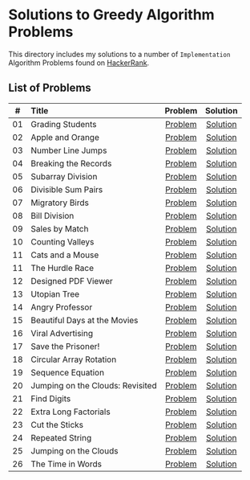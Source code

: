 # Solutions to Greedy Algorithm Problems

This directory includes my solutions to a number of `Implementation` Algorithm Problems found on [HackerRank](https://www.hackerrank.com/domains/algorithms?filters%5Bsubdomains%5D%5B%5D=implementation).

## List of Problems

| # | Title  | Problem | Solution |
| - |:-------|:-------:|:--------:|
| 01 | Grading Students | [Problem](https://www.hackerrank.com/challenges/grading/problem) | [Solution](https://github.com/krailis/hackerrank-solutions/blob/master/Algorithms/Implementation/grading_students.py)|
| 02 | Apple and Orange | [Problem](https://www.hackerrank.com/challenges/apple-and-orange/problem) | [Solution](https://github.com/krailis/hackerrank-solutions/blob/master/Algorithms/Implementation/apple_and_orange.py) |
| 03 | Number Line Jumps | [Problem](https://www.hackerrank.com/challenges/kangaroo/problem) | [Solution](https://github.com/krailis/hackerrank-solutions/blob/master/Algorithms/Implementation/number_line_jumps.py) |  
| 04 | Breaking the Records | [Problem](https://www.hackerrank.com/challenges/breaking-best-and-worst-records/problem) | [Solution](https://github.com/krailis/hackerrank-solutions/blob/master/Algorithms/Implementation/breaking_the_records.py) |
| 05 | Subarray Division |[Problem](https://www.hackerrank.com/challenges/the-birthday-bar/problem) | [Solution](https://github.com/krailis/hackerrank-solutions/blob/master/Algorithms/Implementation/subarray_division.py) |  
| 06 | Divisible Sum Pairs | [Problem](https://www.hackerrank.com/challenges/divisible-sum-pairs/problem) | [Solution](https://github.com/krailis/hackerrank-solutions/blob/master/Algorithms/Implementation/divisible_sum_pairs.py) |  
| 07 | Migratory Birds | [Problem](https://www.hackerrank.com/challenges/migratory-birds/problem) | [Solution](https://github.com/krailis/hackerrank-solutions/blob/master/Algorithms/Implementation/migratory_birds.py) |  
| 08 | Bill Division | [Problem](https://www.hackerrank.com/challenges/bon-appetit/problem) | [Solution](https://github.com/krailis/hackerrank-solutions/blob/master/Algorithms/Implementation/bill_division.py) |  
| 09 | Sales by Match |[Problem](https://www.hackerrank.com/challenges/sock-merchant/problem) | [Solution](https://github.com/krailis/hackerrank-solutions/blob/master/Algorithms/Implementation/sales_by_match.py) |  
| 10 | Counting Valleys | [Problem](https://www.hackerrank.com/challenges/counting-valleys/problem) | [Solution](https://github.com/krailis/hackerrank-solutions/blob/master/Algorithms/Implementation/counting_valleys.py) |  
| 11 | Cats and a Mouse | [Problem](https://www.hackerrank.com/challenges/cats-and-a-mouse/problem) | [Solution](https://github.com/krailis/hackerrank-solutions/blob/master/Algorithms/Implementation/cats_and_a_mouse.py) |
| 11 | The Hurdle Race | [Problem](https://www.hackerrank.com/challenges/the-hurdle-race/problem) | [Solution](https://github.com/krailis/hackerrank-solutions/blob/master/Algorithms/Implementation/the_hurdle_race.py) |
| 12 | Designed PDF Viewer | [Problem](https://www.hackerrank.com/challenges/designer-pdf-viewer/problem) | [Solution](https://github.com/krailis/hackerrank-solutions/blob/master/Algorithms/Implementation/designer_pdf_viewer.py) |
| 13 | Utopian Tree | [Problem](https://www.hackerrank.com/challenges/utopian-tree/problem) | [Solution](https://github.com/krailis/hackerrank-solutions/blob/master/Algorithms/Implementation/utopian_tree.py) |
| 14 | Angry Professor | [Problem](https://www.hackerrank.com/challenges/angry-professor/problem) | [Solution](https://github.com/krailis/hackerrank-solutions/blob/master/Algorithms/Implementation/angry_professor.py) |
| 15 | Beautiful Days at the Movies | [Problem](https://www.hackerrank.com/challenges/beautiful-days-at-the-movies/problem) | [Solution](https://github.com/krailis/hackerrank-solutions/blob/master/Algorithms/Implementation/beautiful_days_at_the_movies.py) |
| 16 | Viral Advertising | [Problem](https://www.hackerrank.com/challenges/strange-advertising/problem) | [Solution](https://github.com/krailis/hackerrank-solutions/blob/master/Algorithms/Implementation/viral_advertising.py) |
| 17 | Save the Prisoner! | [Problem](https://www.hackerrank.com/challenges/save-the-prisoner/problem) | [Solution](https://github.com/krailis/hackerrank-solutions/blob/master/Algorithms/Implementation/save_the_prisoner.py) |
| 18 | Circular Array Rotation | [Problem](https://www.hackerrank.com/challenges/circular-array-rotation/problem) | [Solution](https://github.com/krailis/hackerrank-solutions/blob/master/Algorithms/Implementation/circular_array_rotation.py) |
| 19 | Sequence Equation | [Problem](https://www.hackerrank.com/challenges/permutation-equation/problem) | [Solution](https://github.com/krailis/hackerrank-solutions/blob/master/Algorithms/Implementation/sequence_equation.py) |
| 20 | Jumping on the Clouds: Revisited | [Problem](https://www.hackerrank.com/challenges/jumping-on-the-clouds-revisited/problem) | [Solution](https://github.com/krailis/hackerrank-solutions/blob/master/Algorithms/Implementation/jumping_on_the_clouds_revisited.py) |
| 21 | Find Digits | [Problem](https://www.hackerrank.com/challenges/find-digits/problem) | [Solution](https://github.com/krailis/hackerrank-solutions/blob/master/Algorithms/Implementation/find_digits.py) |
| 22 | Extra Long Factorials | [Problem](https://www.hackerrank.com/challenges/extra-long-factorials/problem) | [Solution](https://github.com/krailis/hackerrank-solutions/blob/master/Algorithms/Implementation/extra_long_factorials.py) |
| 23 | Cut the Sticks | [Problem](https://www.hackerrank.com/challenges/cut-the-sticks/problem) | [Solution](https://github.com/krailis/hackerrank-solutions/blob/master/Algorithms/Implementation/cut_the_sticks.py) |
| 24 | Repeated String | [Problem](https://www.hackerrank.com/challenges/repeated-string/problem) | [Solution](https://github.com/krailis/hackerrank-solutions/blob/master/Algorithms/Implementation/repeated_string.py) |
| 25 | Jumping on the Clouds | [Problem](https://www.hackerrank.com/challenges/jumping-on-the-clouds/problem) | [Solution](https://github.com/krailis/hackerrank-solutions/blob/master/Algorithms/Implementation/jumping_on_the_clouds.py) |
| 26 | The Time in Words | [Problem](https://www.hackerrank.com/challenges/the-time-in-words/problem) | [Solution](https://github.com/krailis/hackerrank-solutions/blob/master/Algorithms/Implementation/the_time_in_words.py) |
